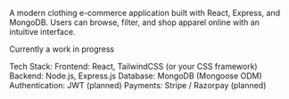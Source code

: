A modern clothing e-commerce application built with React, Express, and MongoDB.
Users can browse, filter, and shop apparel online with an intuitive interface.

Currently a work in progress

Tech Stack:
Frontend: React, TailwindCSS (or your CSS framework)
Backend: Node.js, Express.js
Database: MongoDB (Mongoose ODM)
Authentication: JWT (planned)
Payments: Stripe / Razorpay (planned)
